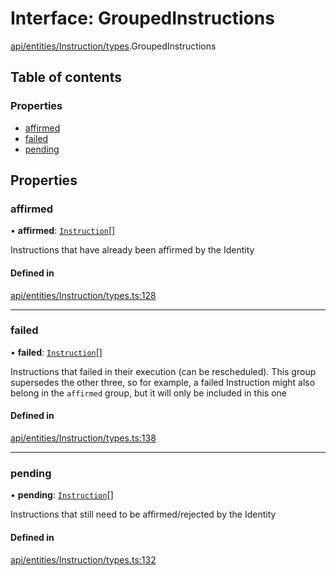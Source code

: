 # Interface: GroupedInstructions

[api/entities/Instruction/types](../wiki/api.entities.Instruction.types).GroupedInstructions

## Table of contents

### Properties

- [affirmed](../wiki/api.entities.Instruction.types.GroupedInstructions#affirmed)
- [failed](../wiki/api.entities.Instruction.types.GroupedInstructions#failed)
- [pending](../wiki/api.entities.Instruction.types.GroupedInstructions#pending)

## Properties

### affirmed

• **affirmed**: [`Instruction`](../wiki/api.entities.Instruction.Instruction)[]

Instructions that have already been affirmed by the Identity

#### Defined in

[api/entities/Instruction/types.ts:128](https://github.com/PolymeshAssociation/polymesh-sdk/blob/f8a937f04/src/api/entities/Instruction/types.ts#L128)

___

### failed

• **failed**: [`Instruction`](../wiki/api.entities.Instruction.Instruction)[]

Instructions that failed in their execution (can be rescheduled).
  This group supersedes the other three, so for example, a failed Instruction
  might also belong in the `affirmed` group, but it will only be included in this one

#### Defined in

[api/entities/Instruction/types.ts:138](https://github.com/PolymeshAssociation/polymesh-sdk/blob/f8a937f04/src/api/entities/Instruction/types.ts#L138)

___

### pending

• **pending**: [`Instruction`](../wiki/api.entities.Instruction.Instruction)[]

Instructions that still need to be affirmed/rejected by the Identity

#### Defined in

[api/entities/Instruction/types.ts:132](https://github.com/PolymeshAssociation/polymesh-sdk/blob/f8a937f04/src/api/entities/Instruction/types.ts#L132)

